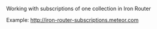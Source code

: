 Working with subscriptions of one collection in Iron Router

Example: http://iron-router-subscriptions.meteor.com
